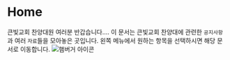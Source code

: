 # Home

큰빛교회 찬양대원 여러분 반갑습니다....
이 문서는 큰빛교회 찬양대에 관련한 `공지사항`과 여러 `자료`들을 모아놓은 곳입니다. 왼쪽 메뉴에서 원하는 항목을 선택하시면 해당 문서로 이동합니다.
![햄버거 아이콘](/path/to/hamburger-icon.png)

